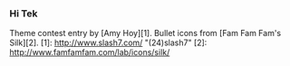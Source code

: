 ### Hi Tek

Theme contest entry by [Amy Hoy][1]. Bullet icons from [Fam Fam Fam's Silk][2].
[1]: http://www.slash7.com/ "(24)slash7"
[2]: http://www.famfamfam.com/lab/icons/silk/
